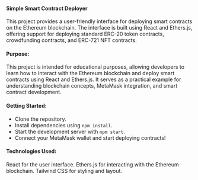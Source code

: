 #### Simple Smart Contract Deployer
This project provides a user-friendly interface for deploying smart contracts on the Ethereum blockchain. The interface is built using React and Ethers.js, offering support for deploying standard ERC-20 token contracts, crowdfunding contracts, and ERC-721 NFT contracts.


#### Purpose:
This project is intended for educational purposes, allowing developers to learn how to interact with the Ethereum blockchain and deploy smart contracts using React and Ethers.js. It serves as a practical example for understanding blockchain concepts, MetaMask integration, and smart contract development.

#### Getting Started:
- Clone the repository.
- Install dependencies using `npm install`.
- Start the development server with `npm start`.
- Connect your MetaMask wallet and start deploying contracts!

#### Technologies Used:
React for the user interface.
Ethers.js for interacting with the Ethereum blockchain.
Tailwind CSS for styling and layout.
